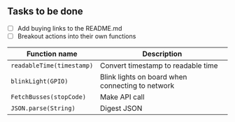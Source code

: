 ## Tasks to be done

- [ ] Add buying links to the README.md
- [ ] Breakout actions into their own functions

|Function name                | Description|
---                           | ---
|``readableTime(timestamp)``  |Convert timestamp to readable time|
|``blinkLight(GPIO)``         |Blink lights on board when connecting to network|
|``FetchBusses(stopCode)``    |Make API call|
|``JSON.parse(String)``       |Digest JSON|

